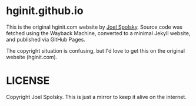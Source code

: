 # hginit.github.io

This is the original hginit.com website by [Joel Spolsky](https://www.joelonsoftware.com/). Source code was fetched using the Wayback Machine, converted to a minimal Jekyll website, and published via GitHub Pages.

The copyright situation is confusing, but I'd love to get this on the original website (hginit.com).

# LICENSE

Copyright Joel Spolsky. This is just a mirror to keep it alive on the internet.